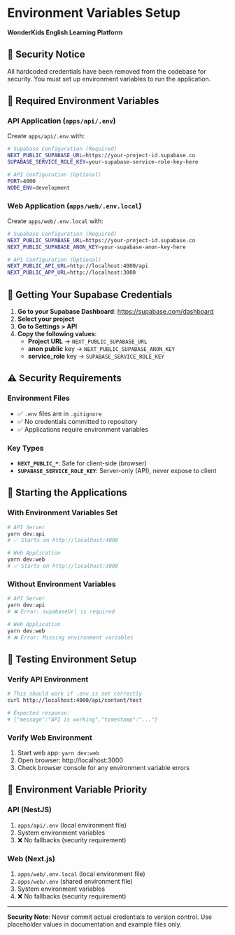 # Environment Variables Setup
**WonderKids English Learning Platform**

## 🔐 **Security Notice**
All hardcoded credentials have been removed from the codebase for security. You must set up environment variables to run the application.

## 📝 **Required Environment Variables**

### **API Application** (`apps/api/.env`)
Create `apps/api/.env` with:
```bash
# Supabase Configuration (Required)
NEXT_PUBLIC_SUPABASE_URL=https://your-project-id.supabase.co
SUPABASE_SERVICE_ROLE_KEY=your-supabase-service-role-key-here

# API Configuration (Optional)
PORT=4000
NODE_ENV=development
```

### **Web Application** (`apps/web/.env.local`)
Create `apps/web/.env.local` with:
```bash
# Supabase Configuration (Required)
NEXT_PUBLIC_SUPABASE_URL=https://your-project-id.supabase.co
NEXT_PUBLIC_SUPABASE_ANON_KEY=your-supabase-anon-key-here

# API Configuration (Optional)
NEXT_PUBLIC_API_URL=http://localhost:4000/api
NEXT_PUBLIC_APP_URL=http://localhost:3000
```

## 🔑 **Getting Your Supabase Credentials**

1. **Go to your Supabase Dashboard**: https://supabase.com/dashboard
2. **Select your project**
3. **Go to Settings > API**
4. **Copy the following values**:
   - **Project URL** → `NEXT_PUBLIC_SUPABASE_URL`
   - **anon public** key → `NEXT_PUBLIC_SUPABASE_ANON_KEY`  
   - **service_role** key → `SUPABASE_SERVICE_ROLE_KEY`

## ⚠️ **Security Requirements**

### **Environment Files**
- ✅ `.env` files are in `.gitignore`
- ✅ No credentials committed to repository
- ✅ Applications require environment variables

### **Key Types**
- **`NEXT_PUBLIC_*`**: Safe for client-side (browser)
- **`SUPABASE_SERVICE_ROLE_KEY`**: Server-only (API), never expose to client

## 🚀 **Starting the Applications**

### **With Environment Variables Set**
```bash
# API Server
yarn dev:api
# ✅ Starts on http://localhost:4000

# Web Application
yarn dev:web  
# ✅ Starts on http://localhost:3000
```

### **Without Environment Variables**
```bash
# API Server
yarn dev:api
# ❌ Error: supabaseUrl is required

# Web Application  
yarn dev:web
# ❌ Error: Missing environment variables
```

## 🧪 **Testing Environment Setup**

### **Verify API Environment**
```bash
# This should work if .env is set correctly
curl http://localhost:4000/api/content/test

# Expected response:
# {"message":"API is working","timestamp":"..."}
```

### **Verify Web Environment**
1. Start web app: `yarn dev:web`
2. Open browser: http://localhost:3000
3. Check browser console for any environment variable errors

## 🔄 **Environment Variable Priority**

### **API (NestJS)**
1. `apps/api/.env` (local environment file)
2. System environment variables
3. ❌ No fallbacks (security requirement)

### **Web (Next.js)**
1. `apps/web/.env.local` (local environment file)
2. `apps/web/.env` (shared environment file)
3. System environment variables  
4. ❌ No fallbacks (security requirement)

---

**Security Note**: Never commit actual credentials to version control. Use placeholder values in documentation and example files only.
